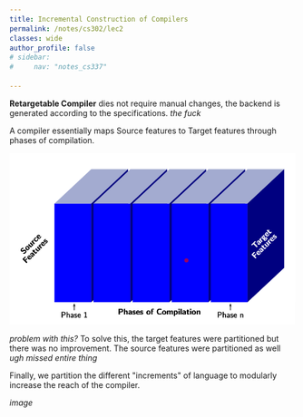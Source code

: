 ```yaml
---
title: Incremental Construction of Compilers
permalink: /notes/cs302/lec2
classes: wide
author_profile: false
# sidebar:
#     nav: "notes_cs337"

---
```


<script type="text/javascript" src="https://code.jquery.com/jquery-1.7.1.min.js"></script>

<script type="text/x-mathjax-config">
  MathJax.Hub.Config({
    tex2jax: {
      inlineMath: [ ['$','$'], ["\\(","\\)"] ],
      processEscapes: true
    }
  });
</script>
<script type="text/javascript" async src="https://cdnjs.cloudflare.com/ajax/libs/mathjax/2.7.5/latest.js?config=TeX-MML-AM_CHTML" async></script>

<!-- Notes Begin from here -->

**Retargetable Compiler** dies not require manual changes, the backend is generated according to the specifications. *the fuck*

A compiler essentially maps Source features to Target features through phases of compilation.

![image-20220107113554537](../../../assets/images/typora/image-20220107113554537.png)

*problem with this?* To solve this, the target features were partitioned but there was no improvement. The source features were partitioned as well *ugh missed entire thing*

Finally, we partition the different "increments" of language to modularly increase the reach of the compiler.

*image*